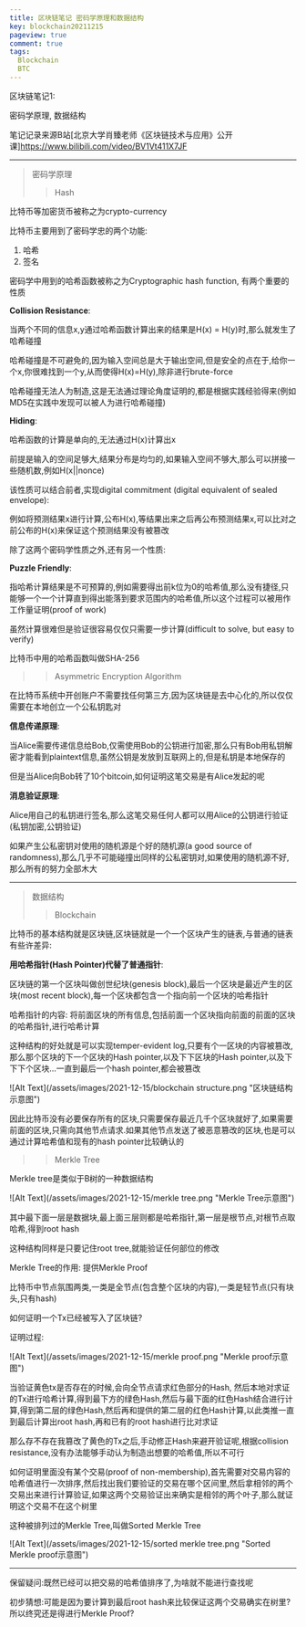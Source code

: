```yaml
---
title: 区块链笔记 密码学原理和数据结构
key: blockchain20211215
pageview: true
comment: true
tags:
  Blockchain
  BTC
---
```


区块链笔记1:

密码学原理, 数据结构

笔记记录来源B站[北京大学肖臻老师《区块链技术与应用》公开课]https://www.bilibili.com/video/BV1Vt411X7JF

<!--more-->

---

> 密码学原理
>
> > Hash

比特币等加密货币被称之为crypto-currency

比特币主要用到了密码学忠的两个功能:

1. 哈希
2. 签名

密码学中用到的哈希函数被称之为Cryptographic hash function, 有两个重要的性质

**Collision Resistance**: 

当两个不同的信息x,y通过哈希函数计算出来的结果是H(x) = H(y)时,那么就发生了哈希碰撞

哈希碰撞是不可避免的,因为输入空间总是大于输出空间,但是安全的点在于,给你一个x,你很难找到一个y,从而使得H(x)=H(y),除非进行brute-force

哈希碰撞无法人为制造,这是无法通过理论角度证明的,都是根据实践经验得来(例如MD5在实践中发现可以被人为进行哈希碰撞)

**Hiding**:

哈希函数的计算是单向的,无法通过H(x)计算出x

前提是输入的空间足够大,结果分布是均匀的,如果输入空间不够大,那么可以拼接一些随机数,例如H(x||nonce)

该性质可以结合前者,实现digital commitment (digital equivalent of sealed envelope):

例如将预测结果x进行计算,公布H(x),等结果出来之后再公布预测结果x,可以比对之前公布的H(x)来保证这个预测结果没有被篡改

除了这两个密码学性质之外,还有另一个性质:

**Puzzle Friendly**:

指哈希计算结果是不可预算的,例如需要得出前k位为0的哈希值,那么没有捷径,只能够一个一个计算直到得出能落到要求范围内的哈希值,所以这个过程可以被用作工作量证明(proof of work)

虽然计算很难但是验证很容易仅仅只需要一步计算(difficult to solve, but easy to verify)

比特币中用的哈希函数叫做SHA-256

> > Asymmetric Encryption Algorithm

在比特币系统中开创账户不需要找任何第三方,因为区块链是去中心化的,所以仅仅需要在本地创立一个公私钥匙对

**信息传递原理**:

当Alice需要传递信息给Bob,仅需使用Bob的公钥进行加密,那么只有Bob用私钥解密才能看到plaintext信息,虽然公钥是发放到互联网上的,但是私钥是本地保存的

但是当Alice向Bob转了10个bitcoin,如何证明这笔交易是有Alice发起的呢

**消息验证原理**:

Alice用自己的私钥进行签名,那么这笔交易任何人都可以用Alice的公钥进行验证(私钥加密,公钥验证)

如果产生公私密钥对使用的随机源是个好的随机源(a good source of randomness),那么几乎不可能碰撞出同样的公私密钥对,如果使用的随机源不好,那么所有的努力全部木大

---

> 数据结构
>
> > Blockchain

比特币的基本结构就是区块链,区块链就是一个一个区块产生的链表,与普通的链表有些许差异:

**用哈希指针(Hash Pointer)代替了普通指针**:

区块链的第一个区块叫做创世纪块(genesis block),最后一个区块是最近产生的区块(most recent block),每一个区块都包含一个指向前一个区块的哈希指针

哈希指针的内容: 将前面区块的所有信息,包括前面一个区块指向前面的前面的区块的哈希指针,进行哈希计算

这种结构的好处就是可以实现temper-evident log,只要有个一区块的内容被篡改,那么那个区块的下一个区块的Hash pointer,以及下下区块的Hash pointer,以及下下下个区块...一直到最后一个hash pointer,都会被篡改

![Alt Text](/assets/images/2021-12-15/blockchain structure.png "区块链结构示意图")

因此比特币没有必要保存所有的区块,只需要保存最近几千个区块就好了,如果需要前面的区块,只需向其他节点请求.如果其他节点发送了被恶意篡改的区块,也是可以通过计算哈希值和现有的hash pointer比较确认的

> > Merkle Tree

Merkle tree是类似于B树的一种数据结构

![Alt Text](/assets/images/2021-12-15/merkle tree.png "Merkle Tree示意图")

其中最下面一层是数据块,最上面三层则都是哈希指针,第一层是根节点,对根节点取哈希,得到root hash

这种结构同样是只要记住root tree,就能验证任何部位的修改

Merkle Tree的作用: 提供Merkle Proof

比特币中节点氛围两类,一类是全节点(包含整个区块的内容),一类是轻节点(只有块头,只有hash)

如何证明一个Tx已经被写入了区块链?

证明过程:

![Alt Text](/assets/images/2021-12-15/merkle proof.png "Merkle proof示意图")

当验证黄色tx是否存在的时候,会向全节点请求红色部分的Hash, 然后本地对求证的Tx进行哈希计算,得到最下方的绿色Hash,然后与最下面的红色Hash结合进行计算,得到第二层的绿色Hash,然后再和提供的第二层的红色Hash计算,以此类推一直到最后计算出root hash,再和已有的root hash进行比对求证

那么存不存在我篡改了黄色的Tx之后,手动修正Hash来避开验证呢,根据collision resistance,没有办法能够手动认为制造出想要的哈希值,所以不可行

如何证明里面没有某个交易(proof of non-membership),首先需要对交易内容的哈希值进行一次排序,然后找出我们要验证的交易在哪个区间里,然后拿相邻的两个交易出来进行计算验证,如果这两个交易验证出来确实是相邻的两个叶子,那么就证明这个交易不在这个树里

这种被排列过的Merkle Tree,叫做Sorted Merkle Tree

![Alt Text](/assets/images/2021-12-15/sorted merkle tree.png "Sorted Merkle proof示意图")

---

保留疑问:既然已经可以把交易的哈希值排序了,为啥就不能进行查找呢

初步猜想:可能是因为要计算到最后root hash来比较保证这两个交易确实在树里?所以终究还是得进行Merkle Proof?

